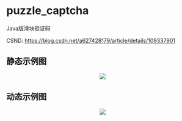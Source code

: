 # puzzle_captcha
Java版滑块验证码

CSND: https://blog.csdn.net/a627428179/article/details/109337901

## 静态示例图
<p align="center">
  <img src="https://img-blog.csdnimg.cn/20201030093633467.gif#pic_center">
</p>

## 动态示例图
<p align="center">
  <img src="https://img-blog.csdnimg.cn/20201030154625386.gif#pic_center">
</p>
